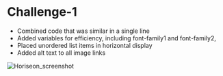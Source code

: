 # Challenge-1

- Combined code that was similar in a single line
- Added variables for efficiency, including font-family1 and font-family2, 
- Placed unordered list items in horizontal display
- Added alt text to all image links

![Horiseon_screenshot](https://user-images.githubusercontent.com/112152451/201529954-e2153a3b-a3d4-4e03-8c60-b703fb30bfed.png)

